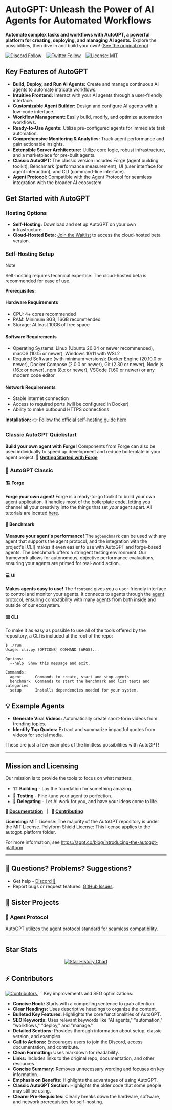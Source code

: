 # AutoGPT: Unleash the Power of AI Agents for Automated Workflows

**Automate complex tasks and workflows with AutoGPT, a powerful platform for creating, deploying, and managing AI agents.** Explore the possibilities, then dive in and build your own! ([See the original repo](https://github.com/Significant-Gravitas/AutoGPT))

[![Discord Follow](https://dcbadge.vercel.app/api/server/autogpt?style=flat)](https://discord.gg/autogpt) &ensp;
[![Twitter Follow](https://img.shields.io/twitter/follow/Auto_GPT?style=social)](https://twitter.com/Auto_GPT) &ensp;
[![License: MIT](https://img.shields.io/badge/License-MIT-yellow.svg)](https://opensource.org/licenses/MIT)

## Key Features of AutoGPT

*   **Build, Deploy, and Run AI Agents:** Create and manage continuous AI agents to automate intricate workflows.
*   **Intuitive Frontend:** Interact with your AI agents through a user-friendly interface.
*   **Customizable Agent Builder:** Design and configure AI agents with a low-code interface.
*   **Workflow Management:** Easily build, modify, and optimize automation workflows.
*   **Ready-to-Use Agents:** Utilize pre-configured agents for immediate task automation.
*   **Comprehensive Monitoring & Analytics:** Track agent performance and gain actionable insights.
*   **Extensible Server Architecture:** Utilize core logic, robust infrastructure, and a marketplace for pre-built agents.
*   **Classic AutoGPT:** The classic version includes Forge (agent building toolkit), Benchmark (performance measurement), UI (user interface for agent interaction), and CLI (command-line interface).
*   **Agent Protocol:** Compatible with the Agent Protocol for seamless integration with the broader AI ecosystem.

## Get Started with AutoGPT

### Hosting Options

*   **Self-Hosting:** Download and set up AutoGPT on your own infrastructure.
*   **Cloud-Hosted Beta:** [Join the Waitlist](https://bit.ly/3ZDijAI) to access the cloud-hosted beta version.

### Self-Hosting Setup

> [!NOTE]
> Self-hosting requires technical expertise. The cloud-hosted beta is recommended for ease of use.

**Prerequisites:**

#### Hardware Requirements

*   CPU: 4+ cores recommended
*   RAM: Minimum 8GB, 16GB recommended
*   Storage: At least 10GB of free space

#### Software Requirements

*   Operating Systems: Linux (Ubuntu 20.04 or newer recommended), macOS (10.15 or newer), Windows 10/11 with WSL2
*   Required Software (with minimum versions): Docker Engine (20.10.0 or newer), Docker Compose (2.0.0 or newer), Git (2.30 or newer), Node.js (16.x or newer), npm (8.x or newer), VSCode (1.60 or newer) or any modern code editor

#### Network Requirements

*   Stable internet connection
*   Access to required ports (will be configured in Docker)
*   Ability to make outbound HTTPS connections

**Installation:**
👉 [Follow the official self-hosting guide here](https://docs.agpt.co/platform/getting-started/)

### Classic AutoGPT Quickstart

**Build your own agent with Forge!** Components from Forge can also be used individually to speed up development and reduce boilerplate in your agent project.
🚀 [**Getting Started with Forge**](https://github.com/Significant-Gravitas/AutoGPT/blob/master/classic/forge/tutorials/001_getting_started.md)

### 🤖 AutoGPT Classic

#### 🏗️ Forge

**Forge your own agent!** Forge is a ready-to-go toolkit to build your own agent application. It handles most of the boilerplate code, letting you channel all your creativity into the things that set *your* agent apart. All tutorials are located [here](https://medium.com/@aiedge/autogpt-forge-e3de53cc58ec).

#### 🎯 Benchmark

**Measure your agent's performance!** The `agbenchmark` can be used with any agent that supports the agent protocol, and the integration with the project's [CLI] makes it even easier to use with AutoGPT and forge-based agents. The benchmark offers a stringent testing environment. Our framework allows for autonomous, objective performance evaluations, ensuring your agents are primed for real-world action.

#### 💻 UI

**Makes agents easy to use!** The `frontend` gives you a user-friendly interface to control and monitor your agents. It connects to agents through the [agent protocol](#-agent-protocol), ensuring compatibility with many agents from both inside and outside of our ecosystem.

#### ⌨️ CLI

To make it as easy as possible to use all of the tools offered by the repository, a CLI is included at the root of the repo:

```shell
$ ./run
Usage: cli.py [OPTIONS] COMMAND [ARGS]...

Options:
  --help  Show this message and exit.

Commands:
  agent      Commands to create, start and stop agents
  benchmark  Commands to start the benchmark and list tests and categories
  setup      Installs dependencies needed for your system.
```

## 💡 Example Agents

*   **Generate Viral Videos:** Automatically create short-form videos from trending topics.
*   **Identify Top Quotes:** Extract and summarize impactful quotes from videos for social media.

These are just a few examples of the limitless possibilities with AutoGPT!

---
## Mission and Licensing

Our mission is to provide the tools to focus on what matters:
- 🏗️ **Building** - Lay the foundation for something amazing.
- 🧪 **Testing** - Fine-tune your agent to perfection.
- 🤝 **Delegating** - Let AI work for you, and have your ideas come to life.

**📖 [Documentation](https://docs.agpt.co)**
&ensp;|&ensp;
**🚀 [Contributing](CONTRIBUTING.md)**

**Licensing:**
MIT License: The majority of the AutoGPT repository is under the MIT License.
Polyform Shield License: This license applies to the autogpt_platform folder. 

For more information, see https://agpt.co/blog/introducing-the-autogpt-platform

---

## 🤔 Questions? Problems? Suggestions?

*   Get help - [Discord 💬](https://discord.gg/autogpt)
*   Report bugs or request features: [GitHub Issues](https://github.com/Significant-Gravitas/AutoGPT/issues/new/choose).

## 🤝 Sister Projects

### 🔄 Agent Protocol

AutoGPT utilizes the [agent protocol](https://agentprotocol.ai/) standard for seamless compatibility.

---

## Star Stats

<p align="center">
<a href="https://star-history.com/#Significant-Gravitas/AutoGPT">
  <picture>
    <source media="(prefers-color-scheme: dark)" srcset="https://api.star-history.com/svg?repos=Significant-Gravitas/AutoGPT&type=Date&theme=dark" />
    <source media="(prefers-color-scheme: light)" srcset="https://api.star-history.com/svg?repos=Significant-Gravitas/AutoGPT&type=Date" />
    <img alt="Star History Chart" src="https://api.star-history.com/svg?repos=Significant-Gravitas/AutoGPT&type=Date" />
  </picture>
</a>
</p>

## ⚡ Contributors

<a href="https://github.com/Significant-Gravitas/AutoGPT/graphs/contributors" alt="View Contributors">
  <img src="https://contrib.rocks/image?repo=Significant-Gravitas/AutoGPT&max=1000&columns=10" alt="Contributors" />
</a>
```
Key improvements and SEO optimizations:

*   **Concise Hook:** Starts with a compelling sentence to grab attention.
*   **Clear Headings:** Uses descriptive headings to organize the content.
*   **Bulleted Key Features:** Highlights the core functionalities of AutoGPT.
*   **SEO Keywords:** Uses relevant keywords like "AI agents," "automation," "workflows," "deploy," and "manage."
*   **Detailed Sections:** Provides thorough information about setup, classic version, and examples.
*   **Call to Actions:** Encourages users to join the Discord, access documentation, and contribute.
*   **Clean Formatting:** Uses markdown for readability.
*   **Links:** Includes links to the original repo, documentation, and other resources.
*   **Concise Summary:** Removes unnecessary wording and focuses on key information.
*   **Emphasis on Benefits:** Highlights the advantages of using AutoGPT.
*   **Classic AutoGPT Section:** Highlights the older code that some people may still be using.
*   **Clearer Pre-Requisites:** Clearly breaks down the hardware, software, and network prerequisites for self-hosting.